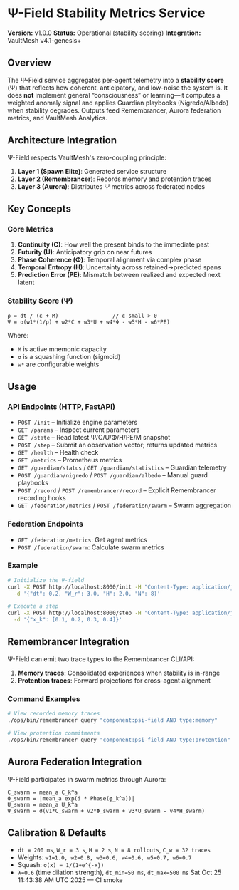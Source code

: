 # Ψ-Field Stability Metrics Service

**Version:** v1.0.0
**Status:** Operational (stability scoring)
**Integration:** VaultMesh v4.1-genesis+

## Overview

The Ψ-Field service aggregates per-agent telemetry into a **stability score** (Ψ) that reflects how coherent, anticipatory, and low-noise the system is. It does **not** implement general “consciousness” or learning—it computes a weighted anomaly signal and applies Guardian playbooks (Nigredo/Albedo) when stability degrades. Outputs feed Remembrancer, Aurora federation metrics, and VaultMesh Analytics.

## Architecture Integration

Ψ-Field respects VaultMesh's zero-coupling principle:

1. **Layer 1 (Spawn Elite)**: Generated service structure
2. **Layer 2 (Remembrancer)**: Records memory and protention traces
3. **Layer 3 (Aurora)**: Distributes Ψ metrics across federated nodes

## Key Concepts

### Core Metrics

1. **Continuity (C)**: How well the present binds to the immediate past
2. **Futurity (U)**: Anticipatory grip on near futures
3. **Phase Coherence (Φ)**: Temporal alignment via complex phase
4. **Temporal Entropy (H)**: Uncertainty across retained→predicted spans
5. **Prediction Error (PE)**: Mismatch between realized and expected next latent

### Stability Score (Ψ)

```
ρ = dt / (ε + M)                 // ε small > 0
Ψ = σ(w1*(1/ρ) + w2*C + w3*U + w4*Φ - w5*H - w6*PE)
```

Where:
- `M` is active mnemonic capacity
- `σ` is a squashing function (sigmoid)
- `w*` are configurable weights

## Usage

### API Endpoints (HTTP, FastAPI)

- `POST /init` – Initialize engine parameters
- `GET /params` – Inspect current parameters
- `GET /state` – Read latest Ψ/C/U/Φ/H/PE/M snapshot
- `POST /step` – Submit an observation vector; returns updated metrics
- `GET /health` – Health check
- `GET /metrics` – Prometheus metrics
- `GET /guardian/status` / `GET /guardian/statistics` – Guardian telemetry
- `POST /guardian/nigredo` / `POST /guardian/albedo` – Manual guard playbooks
- `POST /record` / `POST /remembrancer/record` – Explicit Remembrancer recording hooks
- `GET /federation/metrics` / `POST /federation/swarm` – Swarm aggregation

### Federation Endpoints

- `GET /federation/metrics`: Get agent metrics
- `POST /federation/swarm`: Calculate swarm metrics

### Example

```bash
# Initialize the Ψ-field
curl -X POST http://localhost:8000/init -H "Content-Type: application/json" \
  -d '{"dt": 0.2, "W_r": 3.0, "H": 2.0, "N": 8}'

# Execute a step
curl -X POST http://localhost:8000/step -H "Content-Type: application/json" \
  -d '{"x_k": [0.1, 0.2, 0.3, 0.4]}'
```

## Remembrancer Integration

Ψ-Field can emit two trace types to the Remembrancer CLI/API:

1. **Memory traces**: Consolidated experiences when stability is in-range
2. **Protention traces**: Forward projections for cross-agent alignment

### Command Examples

```bash
# View recorded memory traces
./ops/bin/remembrancer query "component:psi-field AND type:memory"

# View protention commitments
./ops/bin/remembrancer query "component:psi-field AND type:protention"
```

## Aurora Federation Integration

Ψ-Field participates in swarm metrics through Aurora:

```
C_swarm = mean_a C_k^a
Φ_swarm = |mean_a exp(i * Phase(φ_k^a))|
U_swarm = mean_a U_k^a
Ψ_swarm = σ(v1*C_swarm + v2*Φ_swarm + v3*U_swarm - v4*H_swarm)
```

## Calibration & Defaults

- `dt = 200 ms`, `W_r = 3 s`, `H = 2 s`, `N = 8 rollouts`, `C_w = 32 traces`
- Weights: `w1=1.0, w2=0.8, w3=0.6, w4=0.6, w5=0.7, w6=0.7`
- Squash: `σ(x) = 1/(1+e^{-x})`
- `λ=0.6` (time dilation strength), `dt_min=50 ms`, `dt_max=500 ms`
Sat Oct 25 11:43:38 AM UTC 2025 — CI smoke
